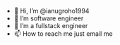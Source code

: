 - 👋 Hi, I’m @ianugroho1994
- 👀 I’m software engineer
- 🌱 I’m a fullstack engineer
- 📫 How to reach me just email me

<!---
ianugroho1994/ianugroho1994 is a ✨ special ✨ repository because its `README.md` (this file) appears on your GitHub profile.
You can click the Preview link to take a look at your changes.
--->

